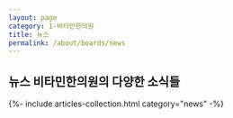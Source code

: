 ```yaml
---
layout: page
category: 1-비타민한의원
title: 뉴스
permalink: /about/boards/news
---
```


<!-- <div class="tab">
  <strong>뉴스</strong>
  <a href="{{ page.dir }}notice">공지사항</a>
</div> -->

<h2 class="content-heading">
  <strong>뉴스</strong>
  비타민한의원의 다양한 소식들
</h2>

{%- include articles-collection.html category="news" -%}
